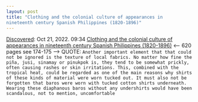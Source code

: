 ```yaml
---
layout: post
title: "Clothing and the colonial culture of appearances in
nineteenth century Spanish Philippines (1820-1896)"
---
```

[Discovered](http://rolandtanglao.com/2020/07/29/p1-blogthis-checkvist-list-links-to-blog/): Oct 21, 2022. 09:34 [Clothing and the colonial culture of appearances in
nineteenth century Spanish Philippines (1820-1896)](https://tel.archives-ouvertes.fr/tel-01126974/document) <-- 620 pages see 174-175  --> QUOTE: `Another important element that that could not be ignored is the texture of local
fabrics. No matter how fine the piña, jusi, sinamay or pinukpok is, they tend to be somewhat
prickly, often causing rashes or skin irritations. This, combined with the tropical heat, could
be regarded as one of the main reasons why shirts of these kinds of material were worn
tucked out. It must also not be forgotten that baros were worn with tucked cotton shirts
underneath. Wearing these diaphanous baros without any undershirts would have been
scandalous, not to mention, uncomfortable`
